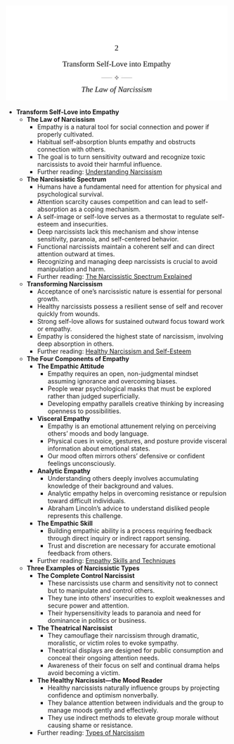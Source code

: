 ![LHN-ch02-empathy](LHN-ch02-empathy.best.png)

- **Transform Self-Love into Empathy**
  - **The Law of Narcissism**
    - Empathy is a natural tool for social connection and power if properly cultivated.  
    - Habitual self-absorption blunts empathy and obstructs connection with others.  
    - The goal is to turn sensitivity outward and recognize toxic narcissists to avoid their harmful influence.  
    - Further reading: [Understanding Narcissism](https://www.psychologytoday.com/us/basics/narcissism)  
  - **The Narcissistic Spectrum**
    - Humans have a fundamental need for attention for physical and psychological survival.  
    - Attention scarcity causes competition and can lead to self-absorption as a coping mechanism.  
    - A self-image or self-love serves as a thermostat to regulate self-esteem and insecurities.  
    - Deep narcissists lack this mechanism and show intense sensitivity, paranoia, and self-centered behavior.  
    - Functional narcissists maintain a coherent self and can direct attention outward at times.  
    - Recognizing and managing deep narcissists is crucial to avoid manipulation and harm.  
    - Further reading: [The Narcissistic Spectrum Explained](https://www.psychcentral.com/disorders/narcissistic-personality-disorder)  
  - **Transforming Narcissism**
    - Acceptance of one’s narcissistic nature is essential for personal growth.  
    - Healthy narcissists possess a resilient sense of self and recover quickly from wounds.  
    - Strong self-love allows for sustained outward focus toward work or empathy.  
    - Empathy is considered the highest state of narcissism, involving deep absorption in others.  
    - Further reading: [Healthy Narcissism and Self-Esteem](https://www.psychalive.org/understanding-healthy-narcissism/)  
  - **The Four Components of Empathy**
    - **The Empathic Attitude**  
      - Empathy requires an open, non-judgmental mindset assuming ignorance and overcoming biases.  
      - People wear psychological masks that must be explored rather than judged superficially.  
      - Developing empathy parallels creative thinking by increasing openness to possibilities.  
    - **Visceral Empathy**  
      - Empathy is an emotional attunement relying on perceiving others’ moods and body language.  
      - Physical cues in voice, gestures, and posture provide visceral information about emotional states.  
      - Our mood often mirrors others’ defensive or confident feelings unconsciously.  
    - **Analytic Empathy**  
      - Understanding others deeply involves accumulating knowledge of their background and values.  
      - Analytic empathy helps in overcoming resistance or repulsion toward difficult individuals.  
      - Abraham Lincoln’s advice to understand disliked people represents this challenge.  
    - **The Empathic Skill**  
      - Building empathic ability is a process requiring feedback through direct inquiry or indirect rapport sensing.  
      - Trust and discretion are necessary for accurate emotional feedback from others.  
    - Further reading: [Empathy Skills and Techniques](https://greatergood.berkeley.edu/topic/empathy/definition)  
  - **Three Examples of Narcissistic Types**
    - **The Complete Control Narcissist**  
      - These narcissists use charm and sensitivity not to connect but to manipulate and control others.  
      - They tune into others’ insecurities to exploit weaknesses and secure power and attention.  
      - Their hypersensitivity leads to paranoia and need for dominance in politics or business.  
    - **The Theatrical Narcissist**  
      - They camouflage their narcissism through dramatic, moralistic, or victim roles to evoke sympathy.  
      - Theatrical displays are designed for public consumption and conceal their ongoing attention needs.  
      - Awareness of their focus on self and continual drama helps avoid becoming a victim.  
    - **The Healthy Narcissist—the Mood Reader**  
      - Healthy narcissists naturally influence groups by projecting confidence and optimism nonverbally.  
      - They balance attention between individuals and the group to manage moods gently and effectively.  
      - They use indirect methods to elevate group morale without causing shame or resistance.  
    - Further reading: [Types of Narcissism](https://www.psychologytoday.com/us/blog/having-sex-wanting-intimacy/201708/6-types-narcissism)
